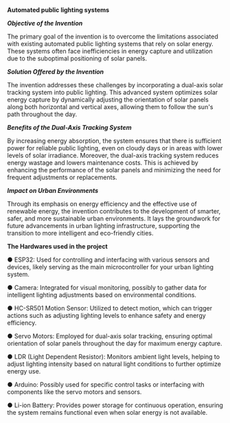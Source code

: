 **Automated public lighting systems**

***Objective of the Invention***

The primary goal of the invention is to overcome the limitations associated with existing automated public lighting systems that rely on solar energy. These systems often face inefficiencies in energy capture and utilization due to the suboptimal positioning of solar panels.

***Solution Offered by the Invention***

The invention addresses these challenges by incorporating a dual-axis solar tracking system into public lighting. This advanced system optimizes solar energy capture by dynamically adjusting the orientation of solar panels along both horizontal and vertical axes, allowing them to follow the sun's path throughout the day.

***Benefits of the Dual-Axis Tracking System***

By increasing energy absorption, the system ensures that there is sufficient power for reliable public lighting, even on cloudy days or in areas with lower levels of solar irradiance. Moreover, the dual-axis tracking system reduces energy wastage and lowers maintenance costs. This is achieved by enhancing the performance of the solar panels and minimizing the need for frequent adjustments or replacements.

***Impact on Urban Environments***

Through its emphasis on energy efficiency and the effective use of renewable energy, the invention contributes to the development of smarter, safer, and more sustainable urban environments. It lays the groundwork for future advancements in urban lighting infrastructure, supporting the transition to more intelligent and eco-friendly cities.

**The Hardwares used in the project**


●	ESP32: Used for controlling and interfacing with various sensors and devices, likely serving as the main microcontroller for your urban lighting system.

●	Camera: Integrated for visual monitoring, possibly to gather data for intelligent lighting adjustments based on environmental conditions.

●	HC-SR501 Motion Sensor: Utilized to detect motion, which can trigger actions such as adjusting lighting levels to enhance safety and energy efficiency.

●	Servo Motors: Employed for dual-axis solar tracking, ensuring optimal orientation of solar panels throughout the day for maximum energy capture.

●	LDR (Light Dependent Resistor): Monitors ambient light levels, helping to adjust lighting intensity based on natural light conditions to further optimize energy use.

●	Arduino: Possibly used for specific control tasks or interfacing with components like the servo motors and sensors.

●	Li-ion Battery: Provides power storage for continuous operation, ensuring the system remains functional even when solar energy is not available.


